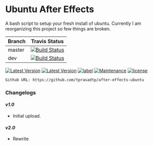 # Ubuntu After Effects

A bash script to setup your fresh install of ubuntu.
Currently I am reorganizing this project so few things are broken.

| Branch | Travis Status |
| ---    | ---           |
| master | [![Build Status](https://travis-ci.org/tprasadtp/after-effects-ubuntu.svg?branch=master)](https://travis-ci.org/tprasadtp/after-effects-ubuntu) |
| dev | [![Build Status](https://travis-ci.org/tprasadtp/after-effects-ubuntu.svg?branch=dev)](https://travis-ci.org/tprasadtp/after-effects-ubuntu) |

[![Latest Version](https://img.shields.io/github/release/tprasadtp/after-effects-ubuntu/all.svg?label=Latest)](https://github.com/tprasadtp/after-effects-ubuntu/releases)
[![Latest Version](https://img.shields.io/github/release/tprasadtp/after-effects-ubuntu.svg?label=Stable)](https://github.com/tprasadtp/after-effects-ubuntu/releases)
[![label](https://img.shields.io/github/issues-raw/badges/shields/website.svg)](https://github.com/tprasadtp/after-effects-ubuntu/issues)
[![Maintenance](https://img.shields.io/maintenance/yes/2017.svg)](https://github.com/tprasadtp/after-effects-ubuntu/commits/master)
[![license](https://img.shields.io/github/license/tprasadtp/after-effects-ubuntu.svg)](https://github.com/tprasadtp/after-effects-ubuntu)

` Github URL: https://github.com/tprasadtp/after-effects-ubuntu `



### Changelogs


#### _v1.0_
* Initial upload.

#### _v2.0_
* Rewrite


##
